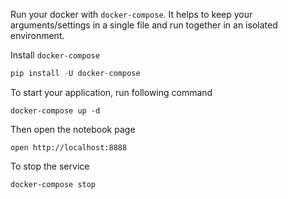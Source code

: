 Run your docker with `docker-compose`. It helps to keep your arguments/settings in a single file and run together in an isolated environment.

Install `docker-compose`
```Python
pip install -U docker-compose
```

To start your application, run following command 
```shell
docker-compose up -d
```

Then open the notebook page
```shell
open http://localhost:8888
```

To stop the service 
```shell
docker-compose stop
```
